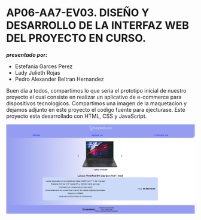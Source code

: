 # AP06-AA7-EV03. DISEÑO Y DESARROLLO DE LA INTERFAZ WEB DEL PROYECTO EN CURSO.

___presentado por:___

* Estefania Garces Perez
* Lady Julieth Rojas
* Pedro Alexander Beltran Hernandez

Buen día a todos, compartimos lo que seria el prototipo inicial de nuestro proyecto el cual consiste en realizar un aplicativo de e-commerce para dispositivos tecnologicos. Compartimos una imagen de la maquetacion y dejamos adjunto en este proyecto el codigo fuente para ejecturase. Este proyecto esta desarrollado con HTML, CSS y JavaScript.

![maqueta](src/assets/images/maqueta.png)